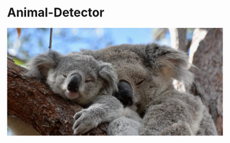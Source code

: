 # Animal-Detector

![alt text](https://github.com/ANZCalvinAI/Animal-Detector/blob/main/Koalas.jpg?raw=true)
